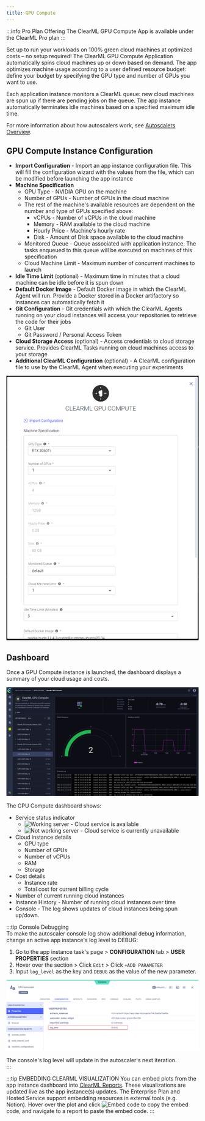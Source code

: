 ```yaml
---
title: GPU Compute
---
```


:::info Pro Plan Offering
The ClearML GPU Compute App is available under the ClearML Pro plan
::: 

Set up to run your workloads on 100% green cloud machines at optimized costs – no setup required! The ClearML GPU Compute 
Application automatically spins cloud machines up or down based on demand. The app optimizes machine usage according to 
a user defined resource budget: define your budget by specifying the GPU type and number of GPUs you want to use.

Each application instance monitors a ClearML queue: new cloud machines are spun up if there are pending jobs on the 
queue. The app instance automatically terminates idle machines based on a specified maximum idle time.

For more information about how autoscalers work, see [Autoscalers Overview](../../cloud_autoscaling/autoscaling_overview.md#autoscaler-applications).

## GPU Compute Instance Configuration
* **Import Configuration** - Import an app instance configuration file. This will fill the configuration wizard with the 
  values from the file, which can be modified before launching the app instance
* **Machine Specification** 
    * GPU Type - NVIDIA GPU on the machine
    * Number of GPUs - Number of GPUs in the cloud machine
    * The rest of the machine's available resources are dependent on the number and type of GPUs specified above:  
      * vCPUs - Number of vCPUs in the cloud machine
      * Memory - RAM available to the cloud machine
      * Hourly Price - Machine's hourly rate   
      * Disk - Amount of Disk space available to the cloud machine
    * Monitored Queue - Queue associated with application instance. The tasks enqueued to this queue will be executed on 
      machines of this specification
    * Cloud Machine Limit - Maximum number of concurrent machines to launch
* **Idle Time Limit** (optional) - Maximum time in minutes that a cloud machine can be idle before it is spun down
* **Default Docker Image** - Default Docker image in which the ClearML Agent will run. Provide a Docker stored 
  in a Docker artifactory so instances can automatically fetch it
* **Git Configuration** - Git credentials with which the ClearML Agents running on your cloud instances will access your repositories to retrieve the code for their jobs
    * Git User
    * Git Password / Personal Access Token
* **Cloud Storage Access** (optional) - Access credentials to cloud storage service. Provides ClearML Tasks running on cloud 
  machines access to your storage
* **Additional ClearML Configuration** (optional) - A ClearML configuration file to use by the ClearML Agent when executing your experiments

![GPU Compute wizard](../../img/apps_gpu_compute_wizard.png)

## Dashboard

Once a GPU Compute instance is launched, the dashboard displays a summary of your cloud usage and costs.

![GPU Compute dashboard](../../img/apps_gpu_compute_dashboard.png)

The GPU Compute dashboard shows:
* Service status indicator
  * <img src="/docs/latest/icons/ico-server-ok.svg" alt="Working server" className="icon size-md space-sm" /> - Cloud service is available
  * <img src="/docs/latest/icons/ico-server-alert.svg" alt="Not working server" className="icon size-md space-sm" /> - Cloud service is currently unavailable
* Cloud instance details 
  * GPU type
  * Number of GPUs
  * Number of vCPUs
  * RAM 
  * Storage
* Cost details 
  * Instance rate 
  * Total cost for current billing cycle
* Number of current running cloud instances 
* Instance History - Number of running cloud instances over time  
* Console - The log shows updates of cloud instances being spun up/down. 

:::tip Console Debugging   
To make the autoscaler console log show additional debug information, change an active app instance's log level to DEBUG:
1. Go to the app instance task's page > **CONFIGURATION** tab > **USER PROPERTIES** section 
1. Hover over the section > Click `Edit` > Click `+ADD PARAMETER`
1. Input `log_level` as the key and `DEBUG` as the value of the new parameter.

![Autoscaler debugging](../../img/webapp_autoscaler_debug_log.png)

The console's log level will update in the autoscaler's next iteration.  
:::

:::tip EMBEDDING CLEARML VISUALIZATION
You can embed plots from the app instance dashboard into [ClearML Reports](../webapp_reports.md). These visualizations 
are updated live as the app instance(s) updates. The Enterprise Plan and Hosted Service support embedding resources in 
external tools (e.g. Notion). Hover over the plot and click <img src="/docs/latest/icons/ico-plotly-embed-code.svg" alt="Embed code" className="icon size-md space-sm" /> 
to copy the embed code, and navigate to a report to paste the embed code.
:::
